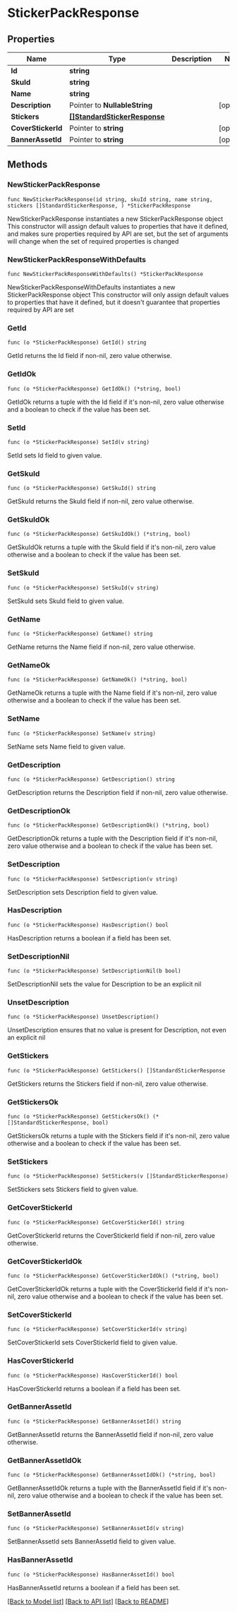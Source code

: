 # StickerPackResponse

## Properties

Name | Type | Description | Notes
------------ | ------------- | ------------- | -------------
**Id** | **string** |  | 
**SkuId** | **string** |  | 
**Name** | **string** |  | 
**Description** | Pointer to **NullableString** |  | [optional] 
**Stickers** | [**[]StandardStickerResponse**](StandardStickerResponse.md) |  | 
**CoverStickerId** | Pointer to **string** |  | [optional] 
**BannerAssetId** | Pointer to **string** |  | [optional] 

## Methods

### NewStickerPackResponse

`func NewStickerPackResponse(id string, skuId string, name string, stickers []StandardStickerResponse, ) *StickerPackResponse`

NewStickerPackResponse instantiates a new StickerPackResponse object
This constructor will assign default values to properties that have it defined,
and makes sure properties required by API are set, but the set of arguments
will change when the set of required properties is changed

### NewStickerPackResponseWithDefaults

`func NewStickerPackResponseWithDefaults() *StickerPackResponse`

NewStickerPackResponseWithDefaults instantiates a new StickerPackResponse object
This constructor will only assign default values to properties that have it defined,
but it doesn't guarantee that properties required by API are set

### GetId

`func (o *StickerPackResponse) GetId() string`

GetId returns the Id field if non-nil, zero value otherwise.

### GetIdOk

`func (o *StickerPackResponse) GetIdOk() (*string, bool)`

GetIdOk returns a tuple with the Id field if it's non-nil, zero value otherwise
and a boolean to check if the value has been set.

### SetId

`func (o *StickerPackResponse) SetId(v string)`

SetId sets Id field to given value.


### GetSkuId

`func (o *StickerPackResponse) GetSkuId() string`

GetSkuId returns the SkuId field if non-nil, zero value otherwise.

### GetSkuIdOk

`func (o *StickerPackResponse) GetSkuIdOk() (*string, bool)`

GetSkuIdOk returns a tuple with the SkuId field if it's non-nil, zero value otherwise
and a boolean to check if the value has been set.

### SetSkuId

`func (o *StickerPackResponse) SetSkuId(v string)`

SetSkuId sets SkuId field to given value.


### GetName

`func (o *StickerPackResponse) GetName() string`

GetName returns the Name field if non-nil, zero value otherwise.

### GetNameOk

`func (o *StickerPackResponse) GetNameOk() (*string, bool)`

GetNameOk returns a tuple with the Name field if it's non-nil, zero value otherwise
and a boolean to check if the value has been set.

### SetName

`func (o *StickerPackResponse) SetName(v string)`

SetName sets Name field to given value.


### GetDescription

`func (o *StickerPackResponse) GetDescription() string`

GetDescription returns the Description field if non-nil, zero value otherwise.

### GetDescriptionOk

`func (o *StickerPackResponse) GetDescriptionOk() (*string, bool)`

GetDescriptionOk returns a tuple with the Description field if it's non-nil, zero value otherwise
and a boolean to check if the value has been set.

### SetDescription

`func (o *StickerPackResponse) SetDescription(v string)`

SetDescription sets Description field to given value.

### HasDescription

`func (o *StickerPackResponse) HasDescription() bool`

HasDescription returns a boolean if a field has been set.

### SetDescriptionNil

`func (o *StickerPackResponse) SetDescriptionNil(b bool)`

 SetDescriptionNil sets the value for Description to be an explicit nil

### UnsetDescription
`func (o *StickerPackResponse) UnsetDescription()`

UnsetDescription ensures that no value is present for Description, not even an explicit nil
### GetStickers

`func (o *StickerPackResponse) GetStickers() []StandardStickerResponse`

GetStickers returns the Stickers field if non-nil, zero value otherwise.

### GetStickersOk

`func (o *StickerPackResponse) GetStickersOk() (*[]StandardStickerResponse, bool)`

GetStickersOk returns a tuple with the Stickers field if it's non-nil, zero value otherwise
and a boolean to check if the value has been set.

### SetStickers

`func (o *StickerPackResponse) SetStickers(v []StandardStickerResponse)`

SetStickers sets Stickers field to given value.


### GetCoverStickerId

`func (o *StickerPackResponse) GetCoverStickerId() string`

GetCoverStickerId returns the CoverStickerId field if non-nil, zero value otherwise.

### GetCoverStickerIdOk

`func (o *StickerPackResponse) GetCoverStickerIdOk() (*string, bool)`

GetCoverStickerIdOk returns a tuple with the CoverStickerId field if it's non-nil, zero value otherwise
and a boolean to check if the value has been set.

### SetCoverStickerId

`func (o *StickerPackResponse) SetCoverStickerId(v string)`

SetCoverStickerId sets CoverStickerId field to given value.

### HasCoverStickerId

`func (o *StickerPackResponse) HasCoverStickerId() bool`

HasCoverStickerId returns a boolean if a field has been set.

### GetBannerAssetId

`func (o *StickerPackResponse) GetBannerAssetId() string`

GetBannerAssetId returns the BannerAssetId field if non-nil, zero value otherwise.

### GetBannerAssetIdOk

`func (o *StickerPackResponse) GetBannerAssetIdOk() (*string, bool)`

GetBannerAssetIdOk returns a tuple with the BannerAssetId field if it's non-nil, zero value otherwise
and a boolean to check if the value has been set.

### SetBannerAssetId

`func (o *StickerPackResponse) SetBannerAssetId(v string)`

SetBannerAssetId sets BannerAssetId field to given value.

### HasBannerAssetId

`func (o *StickerPackResponse) HasBannerAssetId() bool`

HasBannerAssetId returns a boolean if a field has been set.


[[Back to Model list]](../README.md#documentation-for-models) [[Back to API list]](../README.md#documentation-for-api-endpoints) [[Back to README]](../README.md)


